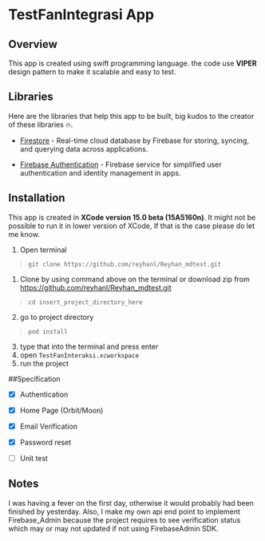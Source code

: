 

# TestFanIntegrasi App 

## Overview
This app is created using swift programming language. the code use **VIPER** design pattern to make it scalable and easy to test.

## Libraries
Here are the libraries that help this app to be built, big kudos to the creator of these libraries 🔥. 

- [Firestore] - Real-time cloud database by Firebase for storing, syncing, and querying data across applications.

- [Firebase Authentication] - Firebase service for simplified user authentication and identity management in apps.


## Installation
This app is created in **XCode version 15.0 beta (15A5160n)**. It might not be possible to run it in lower version of XCode, If that is the case please do let me know. 

1. Open terminal

> `git clone https://github.com/reyhanl/Reyhan_mdtest.git`
    
1. Clone by using command above on the terminal or download zip from https://github.com/reyhanl/Reyhan_mdtest.git
   
> `cd insert_project_directory_here`

2. go to project directory

> `pod install`

3. type that into the terminal and press enter
5. open `TestFanInteraksi.xcworkspace`
6. run the project

##Specification
- [x] Authentication
- [x] Home Page (Orbit/Moon)
- [x] Email Verification
- [x] Password reset
- [ ] Unit test


## Notes
I was having a fever on the first day, otherwise it would probably had been finished by yesterday. Also, I make my own api end point to implement Firebase_Admin because the project requires to see verification status which may or may not updated if not using FirebaseAdmin SDK.


[//]: # 
[Firebase Authentication]: <https://firebase.google.com/docs/auth>
[Firestore]: <https://firebase.google.com/docs/firestore>

[//]: # 
[Firebase Authentication]: <https://firebase.google.com/docs/auth>
[Firestore]: <https://firebase.google.com/docs/firestore>
